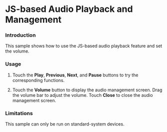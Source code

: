 # JS-based Audio Playback and Management

### Introduction

This sample shows how to use the JS-based audio playback feature and set the volume.

### Usage

1. Touch the **Play**, **Previous**, **Next**, and **Pause** buttons to try the corresponding functions.

2. Touch the **Volume** button to display the audio management screen. Drag the volume bar to adjust the volume. Touch **Close** to close the audio management screen.

### Limitations

This sample can only be run on standard-system devices.
